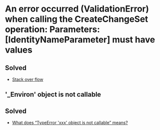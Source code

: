 # An error occurred (ValidationError) when calling the CreateChangeSet operation: Parameters: [IdentityNameParameter] must have values
## Solved
- [Stack over flow](https://stackoverflow.com/questions/59894901/aws-sam-an-error-occurred-validationerror-when-calling-the-createchangeset-op)

## '_Environ' object is not callable
## Solved
- [What does “TypeError 'xxx' object is not callable” means?](https://stackoverflow.com/questions/21324940/what-does-typeerror-xxx-object-is-not-callable-means)